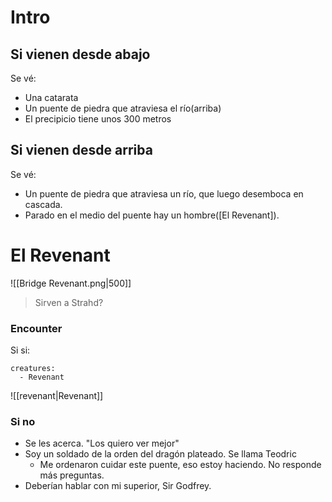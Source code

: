 # Intro
## Si vienen desde abajo
Se vé:
- Una catarata
- Un puente de piedra que atraviesa el río(arriba)
- El precipicio tiene unos 300 metros


## Si vienen desde arriba
Se vé:
- Un puente de piedra que atraviesa un río, que luego desemboca en cascada.
- Parado en el medio del puente hay un hombre([El Revenant]).


# El Revenant
![[Bridge Revenant.png|500]]
>Sirven a Strahd?
### Encounter
Si si:
```encounter
creatures:
  - Revenant
```
![[revenant|Revenant]]
### Si no
- Se les acerca.
	"Los quiero ver mejor"
- Soy un soldado de la orden del dragón plateado. Se llama Teodric
	- Me ordenaron cuidar este puente, eso estoy haciendo.
No responde más preguntas.
- Deberían hablar con mi superior, Sir Godfrey.